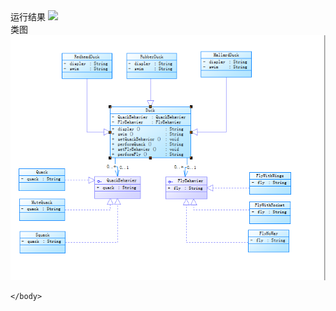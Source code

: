 <html>
    <body>
    运行结果
        <img src="duck/运行结果.PNG" /><br>
    类图
        <img src="duck/类图.PNG" /><br>

    </body>
</html>
